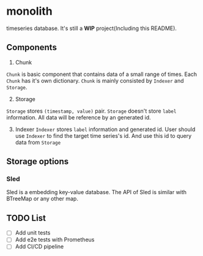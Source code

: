 # monolith
timeseries database. It's still a **WIP** project(Including this README).

## Components
1. Chunk

`Chunk` is basic component that contains data of a small range of times. Each `Chunk` has it's own dictionary. `Chunk` is mainly consisted by `Indexer` and `Storage`.   

2. Storage

`Storage` stores `(timestamp, value)` pair. `Storage` doesn't store `label` information. All data will be reference by an generated id.

3. Indexer
`Indexer` stores `label` information and generated id. User should use `Indexer` to find the target time series's id. And use this id to query data from `Storage`


## Storage options
### Sled
Sled is a embedding key-value database. The API of Sled is similar with BTreeMap or any other map. 

## TODO List
- [ ] Add unit tests
- [ ] Add e2e tests with Prometheus
- [ ] Add CI/CD pipeline
